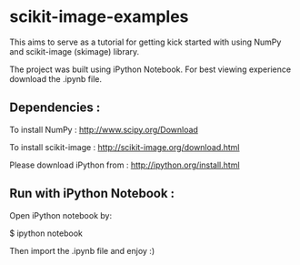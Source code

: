 scikit-image-examples
=====================

This aims to serve as a tutorial for getting kick started with using NumPy and scikit-image (skimage) library.

The project was built using iPython Notebook. For best viewing experience download the .ipynb file.

Dependencies :
-------------

To install NumPy : http://www.scipy.org/Download

To install scikit-image : http://scikit-image.org/download.html

Please download iPython from : http://ipython.org/install.html

Run with iPython Notebook :
--------------------------

Open iPython notebook by:

$ ipython notebook

Then import the .ipynb file and enjoy :)
